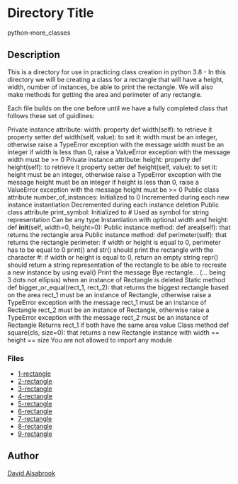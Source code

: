 # Directory Title

python-more_classes

## Description

This is a directory for use in practicing class creation in python 3.8 -
In this directory we will be creating a class for a rectangle that will have
a height, width, number of instances, be able to print the rectangle.
We will also make methods for getting the area and perimeter of any rectangle.

Each file builds on the one before until we have a fully completed class that
follows these set of guidlines:

Private instance attribute: width:
property def width(self): to retrieve it
property setter def width(self, value): to set it:
width must be an integer, otherwise raise a TypeError exception with the message width must be an integer
if width is less than 0, raise a ValueError exception with the message width must be >= 0
Private instance attribute: height:
property def height(self): to retrieve it
property setter def height(self, value): to set it:
height must be an integer, otherwise raise a TypeError exception with the message height must be an integer
if height is less than 0, raise a ValueError exception with the message height must be >= 0
Public class attribute number_of_instances:
Initialized to 0
Incremented during each new instance instantiation
Decremented during each instance deletion
Public class attribute print_symbol:
Initialized to #
Used as symbol for string representation
Can be any type
Instantiation with optional width and height: def __init__(self, width=0, height=0):
Public instance method: def area(self): that returns the rectangle area
Public instance method: def perimeter(self): that returns the rectangle perimeter:
if width or height is equal to 0, perimeter has to be equal to 0
print() and str() should print the rectangle with the character #:
if width or height is equal to 0, return an empty string
repr() should return a string representation of the rectangle to be able to recreate a new instance by using eval()
Print the message Bye rectangle... (... being 3 dots not ellipsis) when an instance of Rectangle is deleted
Static method def bigger_or_equal(rect_1, rect_2): that returns the biggest rectangle based on the area
rect_1 must be an instance of Rectangle, otherwise raise a TypeError exception with the message rect_1 must be an instance of Rectangle
rect_2 must be an instance of Rectangle, otherwise raise a TypeError exception with the message rect_2 must be an instance of Rectangle
Returns rect_1 if both have the same area value
Class method def square(cls, size=0): that returns a new Rectangle instance with width == height == size
You are not allowed to import any module

### Files

* [1-rectangle](1-rectangle.py)
* [2-rectangle](2-rectangle.py)
* [3-rectangle](3-rectangle.py)
* [4-rectangle](4-rectangle.py)
* [5-rectangle](5-rectangle.py)
* [6-rectangle](6-rectangle.py)
* [7-rectangle](7-rectangle.py)
* [8-rectangle](8-rectangle.py)
* [9-rectangle](9-rectangle.py)

## Author

[David Alsabrook](https://github.com/DAlsabrook)

